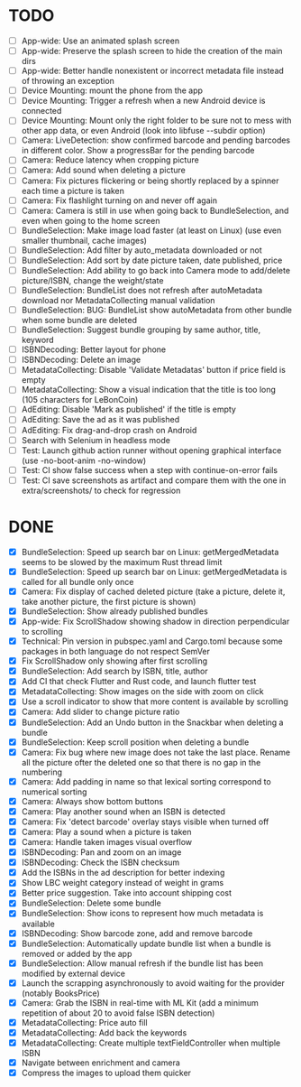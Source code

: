 # TODO

* [ ] App-wide: Use an animated splash screen
* [ ] App-wide: Preserve the splash screen to hide the creation of the main dirs
* [ ] App-wide: Better handle nonexistent or incorrect metadata file instead of throwing an exception
* [ ] Device Mounting: mount the phone from the app
* [ ] Device Mounting: Trigger a refresh when a new Android device is connected
* [ ] Device Mounting: Mount only the right folder to be sure not to mess with other app data, or even Android (look into libfuse --subdir option)
* [ ] Camera: LiveDetection: show confirmed barcode and pending barcodes in different color. Show a progressBar for the pending barcode
* [ ] Camera: Reduce latency when cropping picture
* [ ] Camera: Add sound when deleting a picture
* [ ] Camera: Fix pictures flickering or being shortly replaced by a spinner each time a picture is taken
* [ ] Camera: Fix flashlight turning on and never off again
* [ ] Camera: Camera is still in use when going back to BundleSelection, and even when going to the home screen
* [ ] BundleSelection: Make image load faster (at least on Linux) (use even smaller thumbnail, cache images)
* [ ] BundleSelection: Add filter by auto_metadata downloaded or not
* [ ] BundleSelection: Add sort by date picture taken, date published, price
* [ ] BundleSelection: Add ability to go back into Camera mode to add/delete picture/ISBN, change the weight/state
* [ ] BundleSelection: BundleList does not refresh after autoMetadata download nor MetadataCollecting manual validation
* [ ] BundleSelection: BUG: BundleList show autoMetadata from other bundle when some bundle are deleted
* [ ] BundleSelection: Suggest bundle grouping by same author, title, keyword
* [ ] ISBNDecoding: Better layout for phone
* [ ] ISBNDecoding: Delete an image
* [ ] MetadataCollecting: Disable 'Validate Metadatas' button if price field is empty
* [ ] MetadataCollecting: Show a visual indication that the title is too long (105 characters for LeBonCoin)
* [ ] AdEditing: Disable 'Mark as published' if the title is empty
* [ ] AdEditing: Save the ad as it was published
* [ ] AdEditing: Fix drag-and-drop crash on Android
* [ ] Search with Selenium in headless mode
* [ ] Test: Launch github action runner without opening graphical interface (use -no-boot-anim  -no-window)
* [ ] Test: CI show false success when a step with continue-on-error fails
* [ ] Test: CI save screenshots as artifact and compare them with the one in extra/screenshots/ to check for regression

# DONE

* [x] BundleSelection: Speed up search bar on Linux: getMergedMetadata seems to be slowed by the maximum Rust thread limit
* [x] BundleSelection: Speed up search bar on Linux: getMergedMetadata is called for all bundle only once
* [x] Camera: Fix display of cached deleted picture (take a picture, delete it, take another picture, the first picture is shown)
* [x] BundleSelection: Show already published bundles
* [x] App-wide: Fix ScrollShadow showing shadow in direction perpendicular to scrolling
* [x] Technical: Pin version in pubspec.yaml and Cargo.toml because some packages in both language do not respect SemVer
* [x] Fix ScrollShadow only showing after first scrolling
* [x] BundleSelection: Add search by ISBN, title, author
* [x] Add CI that check Flutter and Rust code, and launch flutter test
* [x] MetadataCollecting: Show images on the side with zoom on click
* [x] Use a scroll indicator to show that more content is available by scrolling
* [x] Camera: Add slider to change picture ratio
* [x] BundleSelection: Add an Undo button in the Snackbar when deleting a bundle
* [x] BundleSelection: Keep scroll position when deleting a bundle
* [x] Camera: Fix bug where new image does not take the last place. Rename all the picture ofter the deleted one so that there is no gap in the numbering
* [x] Camera: Add padding in name so that lexical sorting correspond to numerical sorting
* [x] Camera: Always show bottom buttons
* [x] Camera: Play another sound when an ISBN is detected
* [x] Camera: Fix 'detect barcode' overlay stays visible when turned off
* [x] Camera: Play a sound when a picture is taken
* [x] Camera: Handle taken images visual overflow
* [x] ISBNDecoding: Pan and zoom on an image
* [x] ISBNDecoding: Check the ISBN checksum
* [x] Add the ISBNs in the ad description for better indexing
* [x] Show LBC weight category instead of weight in grams
* [x] Better price suggestion. Take into account shipping cost
* [x] BundleSelection: Delete some bundle
* [x] BundleSelection: Show icons to represent how much metadata is available
* [x] ISBNDecoding: Show barcode zone, add and remove barcode 
* [x] BundleSelection: Automatically update bundle list when a bundle is removed or added by the app
* [x] BundleSelection: Allow manual refresh if the bundle list has been modified by external device
* [x] Launch the scrapping asynchronously to avoid waiting for the provider (notably BooksPrice)
* [x] Camera: Grab the ISBN in real-time with ML Kit (add a minimum repetition of about 20 to avoid false ISBN detection)
* [x] MetadataCollecting: Price auto fill
* [x] MetadataCollecting: Add back the keywords
* [x] MetadataCollecting: Create multiple textFieldController when multiple ISBN
* [x] Navigate between enrichment and camera
* [x] Compress the images to upload them quicker
